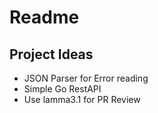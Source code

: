 # Readme

## Project Ideas

- JSON Parser for Error reading
- Simple Go RestAPI
- Use lamma3.1 for PR Review

